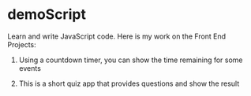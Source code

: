 # demoScript
Learn and write JavaScript code.
Here is my work on the Front End Projects:

1. Using a countdown timer, you can show the time remaining for some events

2. This is a short quiz app that provides questions and show the result